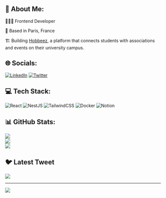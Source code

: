 ## 💫 About Me:

👨🏻‍💻 Frontend Developer

📍 Based in Paris, France

🏗️ Building [Hobbeez](https://hobbeez.framer.ai/), a platform that connects students with associations and events on their university campus.

## 🌐 Socials:
[![LinkedIn](https://img.shields.io/badge/LinkedIn-%230077B5.svg?logo=linkedin&logoColor=white)](https://linkedin.com/in/quentinpages) [![Twitter](https://img.shields.io/badge/Twitter-%231DA1F2.svg?logo=Twitter&logoColor=white)](https://twitter.com/ash1ns) 

## 💻 Tech Stack:
![React](https://img.shields.io/badge/react-%2320232a.svg?style=flat&logo=react&logoColor=%2361DAFB) ![NestJS](https://img.shields.io/badge/nestjs-%23E0234E.svg?style=flat&logo=nestjs&logoColor=white) ![TailwindCSS](https://img.shields.io/badge/tailwindcss-%2338B2AC.svg?style=flat&logo=tailwind-css&logoColor=white) ![Docker](https://img.shields.io/badge/docker-%230db7ed.svg?style=flat&logo=docker&logoColor=white) ![Notion](https://img.shields.io/badge/Notion-%23000000.svg?style=flat&logo=notion&logoColor=white)

## 📊 GitHub Stats:
![](https://github-readme-stats.vercel.app/api?username=qpages&theme=nord&hide_border=false&include_all_commits=true&count_private=true)<br/>
![](https://github-readme-streak-stats.herokuapp.com/?user=qpages&theme=nord&hide_border=false)<br/>
![](https://github-readme-stats.vercel.app/api/top-langs/?username=qpages&theme=nord&hide_border=false&include_all_commits=true&count_private=true&layout=compact)

## 🐦 Latest Tweet
[![](https://gtce.itsvg.in/api?username=ash1ns)](https://github.com/VishwaGauravIn/github-twitter-card-embed)

---
[![](https://visitcount.itsvg.in/api?id=qpages&icon=0&color=12)](https://visitcount.itsvg.in)

<!-- made with GPRM ( https://gprm.itsvg.in ) -->
